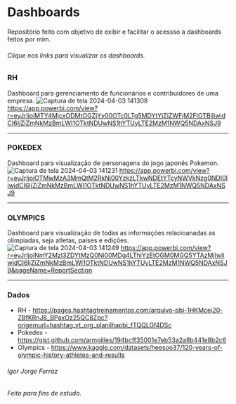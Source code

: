 # Dashboards
Repositório feito com objetivo de exibir e facilitar o acessso a dashboards feitos por mim.
###### Clique nos links para visualizar os dashboards.

### RH
Dashboard para gerenciamento de funcionários e contribuidores de uma empresa.
![Captura de tela 2024-04-03 141308](https://github.com/IgorJF/Dashboards/assets/111748228/17d93857-8df5-450c-9a0b-96460a59ed9b)
https://app.powerbi.com/view?r=eyJrIjoiMTY4MjcxODMtOGZjYy00OTc0LTg5MDYtYjZiZWFjM2FlOTBjIiwidCI6IjZiZmNkMzBmLWI1OTktNDUwNS1hYTUyLTE2MzM1NWQ5NDAxNSJ9

---
### POKEDEX
Dashboard para visualização de personagens do jogo japonês Pokemon.
![Captura de tela 2024-04-03 141231](https://github.com/IgorJF/Dashboards/assets/111748228/0d11e2a3-5ede-41c7-bab1-063b4d25fa18)
https://app.powerbi.com/view?r=eyJrIjoiOTMwMzA3MmQtM2RkNi00YzkzLTkwNDEtYTcyNWVkNzg0NDI0IiwidCI6IjZiZmNkMzBmLWI1OTktNDUwNS1hYTUyLTE2MzM1NWQ5NDAxNSJ9

---
### OLYMPICS
Dashboard para visualização de todas as informações relacioanadas as olimpiadas, seja atletas, países e edições.
![Captura de tela 2024-04-03 141249](https://github.com/IgorJF/Dashboards/assets/111748228/ba226ce2-4234-46c2-a1c9-774d95227ebf)
https://app.powerbi.com/view?r=eyJrIjoiNmY2MzI3ZDYtMzQ0Ni00MDg4LThiYzEtOGM0MGQ5YTAzMjIwIiwidCI6IjZiZmNkMzBmLWI1OTktNDUwNS1hYTUyLTE2MzM1NWQ5NDAxNSJ9&pageName=ReportSection

---
### Dados
- RH - https://pages.hashtagtreinamentos.com/arquivo-pbi-1HKMcei20-ZBfKRnJ8_BPaxOz25QC8Zpc?origemurl=hashtag_yt_org_planilhapbi_fTQQLGf4DSc
- Pokedex - https://gist.github.com/armgilles/194bcff35001e7eb53a2a8b441e8b2c6
- Olympics - https://www.kaggle.com/datasets/heesoo37/120-years-of-olympic-history-athletes-and-results

  

###### Igor Jorge Ferraz
###### Feito para fins de estudo.
